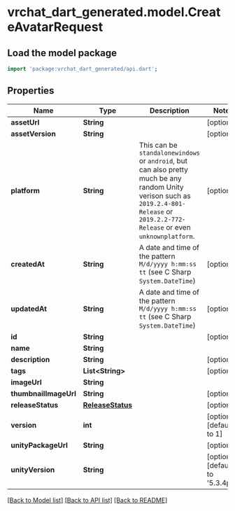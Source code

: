 # vrchat_dart_generated.model.CreateAvatarRequest

## Load the model package
```dart
import 'package:vrchat_dart_generated/api.dart';
```

## Properties
Name | Type | Description | Notes
------------ | ------------- | ------------- | -------------
**assetUrl** | **String** |  | [optional] 
**assetVersion** | **String** |  | [optional] 
**platform** | **String** | This can be `standalonewindows` or `android`, but can also pretty much be any random Unity verison such as `2019.2.4-801-Release` or `2019.2.2-772-Release` or even `unknownplatform`. | [optional] 
**createdAt** | **String** | A date and time of the pattern `M/d/yyyy h:mm:ss tt` (see C Sharp `System.DateTime`) | [optional] 
**updatedAt** | **String** | A date and time of the pattern `M/d/yyyy h:mm:ss tt` (see C Sharp `System.DateTime`) | [optional] 
**id** | **String** |  | [optional] 
**name** | **String** |  | 
**description** | **String** |  | [optional] 
**tags** | **List&lt;String&gt;** |   | [optional] 
**imageUrl** | **String** |  | 
**thumbnailImageUrl** | **String** |  | [optional] 
**releaseStatus** | [**ReleaseStatus**](ReleaseStatus.md) |  | [optional] 
**version** | **int** |  | [optional] [default to 1]
**unityPackageUrl** | **String** |  | [optional] 
**unityVersion** | **String** |  | [optional] [default to '5.3.4p1']

[[Back to Model list]](../README.md#documentation-for-models) [[Back to API list]](../README.md#documentation-for-api-endpoints) [[Back to README]](../README.md)


